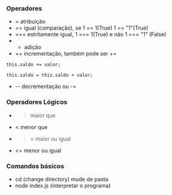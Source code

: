 ### Operadores

* = atribuição
* == igual (comparação), se 1 == 1(True) 1 == "1"(True)
* === estritamente igual, 1 === 1(True) e não 1 === "1" (False)
* + adição
* ++ incrementação, também pode ser += 
```
this.saldo += valor;

this.saldo = this.saldo + valor;
```
* -- decrementação ou -=


### Operadores Lógicos

* > maior que
* < menor que
* >= maior ou igual
* <= menor ou igual

### Comandos básicos

* cd (change directory) mude de pasta
* node index.js (interpretar o programa)

